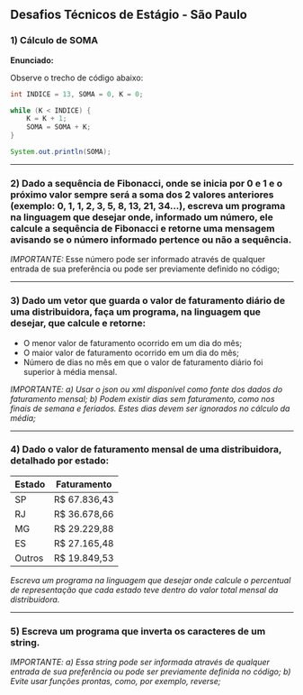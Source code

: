 ## Desafios Técnicos de Estágio - São Paulo

### 1) Cálculo de SOMA
**Enunciado:**

Observe o trecho de código abaixo:

```java
int INDICE = 13, SOMA = 0, K = 0;

while (K < INDICE) {
    K = K + 1;
    SOMA = SOMA + K;
}

System.out.println(SOMA);

```

---

### 2) Dado a sequência de Fibonacci, onde se inicia por 0 e 1 e o próximo valor sempre será a soma dos 2 valores anteriores (exemplo: 0, 1, 1, 2, 3, 5, 8, 13, 21, 34...), escreva um programa na linguagem que desejar onde, informado um número, ele calcule a sequência de Fibonacci e retorne uma mensagem avisando se o número informado pertence ou não a sequência.

*IMPORTANTE:* Esse número pode ser informado através de qualquer entrada de sua preferência ou pode ser previamente definido no código;

---

### 3) Dado um vetor que guarda o valor de faturamento diário de uma distribuidora, faça um programa, na linguagem que desejar, que calcule e retorne:
- O menor valor de faturamento ocorrido em um dia do mês;
- O maior valor de faturamento ocorrido em um dia do mês;
- Número de dias no mês em que o valor de faturamento diário foi superior à média mensal.

*IMPORTANTE:
a) Usar o json ou xml disponível como fonte dos dados do faturamento mensal;
b) Podem existir dias sem faturamento, como nos finais de semana e feriados. Estes dias devem ser ignorados no cálculo da média;*

---

### 4) Dado o valor de faturamento mensal de uma distribuidora, detalhado por estado:

| Estado | Faturamento   |
|--------|---------------|
| SP     | R$ 67.836,43  |
| RJ     | R$ 36.678,66  |
| MG     | R$ 29.229,88  |
| ES     | R$ 27.165,48  |
| Outros | R$ 19.849,53  |

*Escreva um programa na linguagem que desejar onde calcule o percentual de representação que cada estado teve dentro do valor total mensal da distribuidora.*

---

### 5) Escreva um programa que inverta os caracteres de um string.

*IMPORTANTE:
a) Essa string pode ser informada através de qualquer entrada de sua preferência ou pode ser previamente definida no código;
b) Evite usar funções prontas, como, por exemplo, reverse;*
